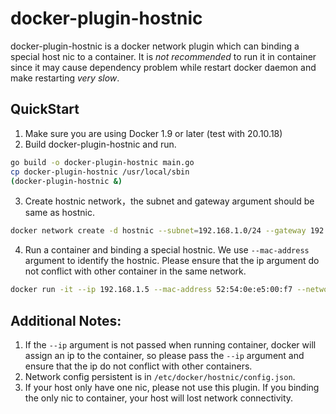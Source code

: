 # docker-plugin-hostnic

docker-plugin-hostnic is a docker network plugin which can binding a special host nic to a container.
It is *not recommended* to run it in container since it may cause dependency problem while restart docker daemon and make restarting *very slow*.

## QuickStart

1. Make sure you are using Docker 1.9 or later (test with 20.10.18)
2. Build docker-plugin-hostnic and run.

```bash
go build -o docker-plugin-hostnic main.go
cp docker-plugin-hostnic /usr/local/sbin
(docker-plugin-hostnic &)
```

3. Create hostnic network，the subnet and gateway argument should be same as hostnic.

```bash
docker network create -d hostnic --subnet=192.168.1.0/24 --gateway 192.168.1.1 hostnic
```

4. Run a container and binding a special hostnic. We use `--mac-address` argument to identify the hostnic. Please ensure that the ip argument do not conflict with other container in the same network.

```bash
docker run -it --ip 192.168.1.5 --mac-address 52:54:0e:e5:00:f7 --network hostnic ubuntu:22.04 bash
```

## Additional Notes:

1. If the `--ip` argument is not passed when running container, docker will assign an ip to the container, so please pass the `--ip` argument and ensure that the ip do not conflict with other containers.
2. Network config persistent is in `/etc/docker/hostnic/config.json`.
3. If your host only have one nic, please not use this plugin. If you binding the only nic to container, your host will lost network connectivity.
